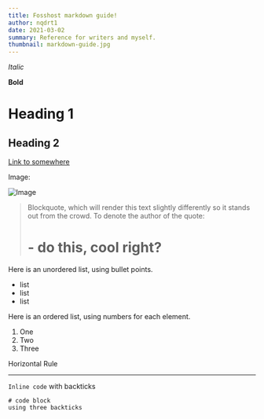 ```yaml
---
title: Fosshost markdown guide!
author: nqdrt1
date: 2021-03-02
summary: Reference for writers and myself.
thumbnail: markdown-guide.jpg
---
```


*Italic*

**Bold**

# Heading 1

## Heading 2

[Link to somewhere](https://fosshost.org)

Image:

![Image](/img/FosshostLogo.png)

> Blockquote, which will render this text slightly differently so it stands out from the crowd. To denote the author of the quote:
> # - do this, cool right?

Here is an unordered list, using bullet points.
* list
* list
* list

Here is an ordered list, using numbers for each element.
1. One
2. Two
3. Three

Horizontal Rule

---

`Inline code` with backticks

```
# code block
using three backticks
```


